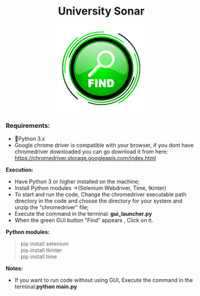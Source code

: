 <h1 align="center"> University Sonar </h1> 
<p align="center">
  <img src="https://github.com/Osama-NJ/University_Sonar/blob/main/Green_button.png" width = 230 />
</p>

### Requirements:
* 🐍Python  3.x
* Google chrome driver is compatible with your browser, if you dont have chromedriver downloaded you can go download it from here: https://chromedriver.storage.googleapis.com/index.html

<strong>Execution:</strong>
* Have Python 3 or higher installed on the machine;
* Install Python modules &#8594;(Selenium Webdriver, Time, tkinter)
* To start and run the code, Change the chromedriver executable path directory in the code  and choose the directory for your system and unzip the "chromedriver" file;
* Execute the command in the terminal:<strong> gui_launcher.py</strong>
* When the green GUI button "Find" appears , Click on it.

<strong>Python modules: </strong>
 > pip install selenium </br>
 > pip install tkinter </br>
 > pip install time </br>
 

<strong>Notes:</strong>
* If you want to run code without using GUI, Execute the command in the terminal:<strong>python main.py</strong>
